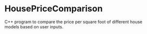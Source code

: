 # HousePriceComparison
C++ program to compare the price per square foot of different house models based on user inputs.
